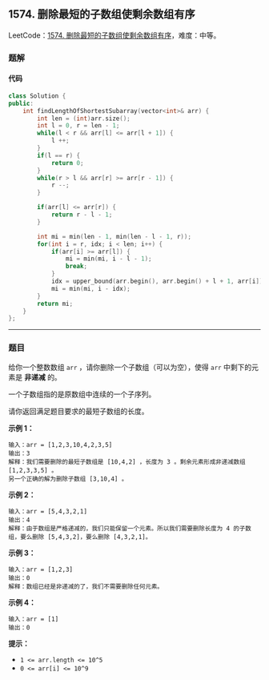 ## 1574. 删除最短的子数组使剩余数组有序

LeetCode：[1574. 删除最短的子数组使剩余数组有序](https://leetcode.cn/problems/shortest-subarray-to-be-removed-to-make-array-sorted/)，难度：中等。

### 题解

#### 代码

```c++
class Solution {
public:
    int findLengthOfShortestSubarray(vector<int>& arr) {
        int len = (int)arr.size();
        int l = 0, r = len - 1;
        while(l < r && arr[l] <= arr[l + 1]) {
            l ++;
        }
        if(l == r) {
            return 0;
        }
        while(r > l && arr[r] >= arr[r - 1]) {
            r --;
        }

        if(arr[l] <= arr[r]) {
            return r - l - 1;
        }

        int mi = min(len - 1, min(len - l - 1, r));
        for(int i = r, idx; i < len; i++) {
            if(arr[i] >= arr[l]) {
                mi = min(mi, i - l - 1);
                break;
            }
            idx = upper_bound(arr.begin(), arr.begin() + l + 1, arr[i]) - arr.begin(); 
            mi = min(mi, i - idx);
        }
        return mi;
    }
};
```



---



### 题目

给你一个整数数组 `arr` ，请你删除一个子数组（可以为空），使得 `arr` 中剩下的元素是 **非递减** 的。

一个子数组指的是原数组中连续的一个子序列。

请你返回满足题目要求的最短子数组的长度。

 

**示例 1：**

```
输入：arr = [1,2,3,10,4,2,3,5]
输出：3
解释：我们需要删除的最短子数组是 [10,4,2] ，长度为 3 。剩余元素形成非递减数组 [1,2,3,3,5] 。
另一个正确的解为删除子数组 [3,10,4] 。
```

**示例 2：**

```
输入：arr = [5,4,3,2,1]
输出：4
解释：由于数组是严格递减的，我们只能保留一个元素。所以我们需要删除长度为 4 的子数组，要么删除 [5,4,3,2]，要么删除 [4,3,2,1]。
```

**示例 3：**

```
输入：arr = [1,2,3]
输出：0
解释：数组已经是非递减的了，我们不需要删除任何元素。
```

**示例 4：**

```
输入：arr = [1]
输出：0
```

 

**提示：**

- `1 <= arr.length <= 10^5`
- `0 <= arr[i] <= 10^9`


